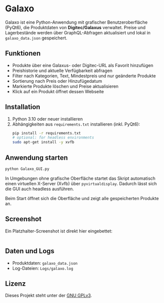 # Galaxo

Galaxo ist eine Python-Anwendung mit grafischer Benutzeroberfläche (PyQt6), die Produktdaten von **Digitec/Galaxus** verwaltet. Preise und Lagerbestände werden über GraphQL-Abfragen aktualisiert und lokal in `galaxo_data.json` gespeichert.

## Funktionen

- Produkte über eine Galaxus- oder Digitec-URL als Favorit hinzufügen
- Preishistorie und aktuelle Verfügbarkeit abfragen
- Filter nach Kategorien, Text, Mindestpreis und nur geänderte Produkte
- Sortierung nach Preis oder Hinzufügedatum
- Markierte Produkte löschen und Preise aktualisieren
- Klick auf ein Produkt öffnet dessen Webseite

## Installation

1. Python 3.10 oder neuer installieren
2. Abhängigkeiten aus `requirements.txt` installieren (inkl. PyQt6):
   ```bash
   pip install -r requirements.txt
   # optional: for headless environments
   sudo apt-get install -y xvfb
   ```

## Anwendung starten

```bash
python Galaxo_GUI.py
```

In Umgebungen ohne grafische Oberfläche startet das Skript automatisch einen
virtuellen X-Server (Xvfb) über `pyvirtualdisplay`. Dadurch lässt sich die GUI
auch headless ausführen.

Beim Start öffnet sich die Oberfläche und zeigt alle gespeicherten Produkte an.

## Screenshot

Ein Platzhalter-Screenshot ist direkt hier eingebettet:

![Galaxo Screenshot](data:image/png;base64,iVBORw0KGgoAAAANSUhEUgAAAAEAAAABCAQAAAC1HAwCAAAAC0lEQVR42mP8/5+hHgAFgwJ/lmKo2QAAAABJRU5ErkJggg==)

## Daten und Logs

- Produktdaten: `galaxo_data.json`
- Log-Dateien: `Logs/galaxo.log`

## Lizenz

Dieses Projekt steht unter der [GNU GPLv3](LICENSE).
